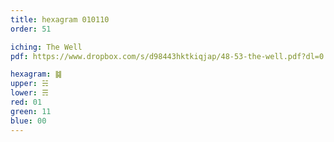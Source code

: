```yaml
---
title: hexagram 010110
order: 51

iching: The Well
pdf: https://www.dropbox.com/s/d98443hktkiqjap/48-53-the-well.pdf?dl=0

hexagram: ䷯
upper: ☵
lower: ☴
red: 01
green: 11
blue: 00
---
```

